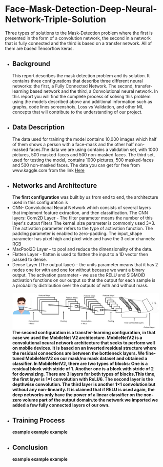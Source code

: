 # Face-Mask-Detection-Deep-Neural-Network-Triple-Solution
Three types of solutions to the Mask-Detection problem where the first is presented in the form of a convolution network, the second in a network that is fully connected and the third is based on a transfer network. All of them are based Tensorflow keras.
<ul>
  <li>
    <h2>Background</h2>
    This report describes the mask detection problem and its solution. It contains three configurations that describe three different neural networks: the first, a Fully Connected Network. The second, transfer-learning based network and the third, a Convolutional neural network. 
In this report you will find the complete process of solving this problem using the models described above and additional information such as graphs, code lines screenshots, Loss vs Validation, and other ML concepts that will contribute to the understanding of our project.

  </li>
  
  <li>
    <h2>Data Description</h2>
    The data used for training the model contains 10,000 images which half of them shows a person with a face-mask and the other half non-masked faces.The data we are using contains a validation set, with 1000 pictures, 500 masked-faces and 500 non-masked faces.
The third set, used for testing the model, contains 1000 pictures, 500 masked-faces and 500 non-masked faces.
The data you can get for free from www.kaggle.com from the link <a href="https://www.kaggle.com/ashishjangra27/face-mask-12k-images-dataset
">Here</a>
  </li>
  
   <li>
    <h2>Networks and Architecture</h2>
    <b>The first configuration</b> was built by us from end to end, the architecture used in this configuration is <li>
      CNN- Convolutional Neural Network which consists of several layers that implement feature extraction, and then classification.
The CNN layers:
Conv2D Layer - The filter parameter means the number of this layer's output filters
The kernal_size parameter is commonly used 3*3.
The activation parameter refers to the type of activation function.
The padding parameter is enabled to zero-padding.
The input_shape parameter has pixel high and pixel wide and have the 3 color channels: RGB
</li>
<li>
MaxPool2D Layer - to pool and reduce the dimensionality of the data.
 </li>
 <li>
Flatten Layer -  flatten is used to flatten the input to a 1D vector then passed to dense.
  </li>
  <li>
Dense Layer (The output layer) - the units parameter means that it has 2 nodes one for with and one for without because we want a binary output.
The activation parameter - we use the RELU and SIGMOID activation functions on our output so that the output for each sample is a probability distribution over the outputs of with and without mask.
  </li> 
   <br> <img src="report_images/unnamed.jpg"><br>
   <b>The second configuration<b/> is a transfer-learning configuration, in that case we used the MobileNet V2 architecture. 
MobileNetV2 is a convolutional neural network architecture that seeks to perform well on mobile devices. 
It is based on an inverted residual structure where the residual connections are between the bottleneck layers.
We fine-tuned MobileNetV2 on our mask/no mask dataset and obtained a classifier.
In MobileNetV2, there are two types of blocks:
One is a residual block with stride of 1. Another one is a block with stride of 2 for downsizing.
There are 3 layers for both types of blocks.This time, the first layer is 1×1 convolution with ReLU6.	The second layer is the depthwise convolution.
The third layer is another 1×1 convolution but without any non-linearity. It is claimed that if RELU is used again, the deep networks only have the power of a linear classifier on the non-zero volume part of the output domain.to the network we imported we added a few fully connected layers of our own.
  
   
  </li>
  
   <li>
    <h2>Training Process</h2>
    example example example
  </li>
  
   <li>
    <h2>Conclusion</h2>
    example example example
  </li>
</ul>
